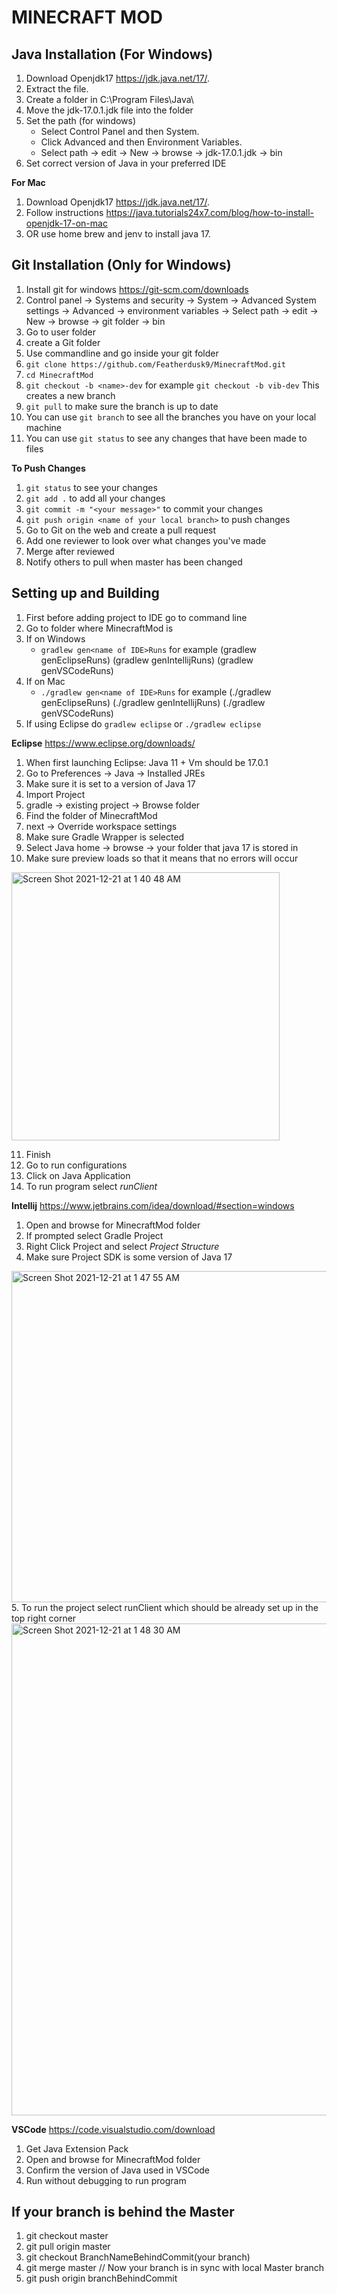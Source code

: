 MINECRAFT MOD
=============

Java Installation (For Windows)
-------------------------------

1. Download Openjdk17 https://jdk.java.net/17/. 
2. Extract the file. 
3. Create a folder in C:\Program Files\Java\ 
4. Move the jdk-17.0.1.jdk file into the folder
5. Set the path (for windows) 
   - Select Control Panel and then System.
   - Click Advanced and then Environment Variables.
   - Select path -> edit -> New -> browse -> jdk-17.0.1.jdk -> bin
6. Set correct version of Java in your preferred IDE

**For Mac**
1. Download Openjdk17 https://jdk.java.net/17/. 
2. Follow instructions https://java.tutorials24x7.com/blog/how-to-install-openjdk-17-on-mac
3. OR use home brew and jenv to install java 17. 


Git Installation (Only for Windows)
----------------

1. Install git for windows https://git-scm.com/downloads
2. Control panel -> Systems and security -> System -> Advanced System settings -> Advanced -> environment variables -> Select path -> edit -> New -> browse -> git folder -> bin
3. Go to user folder
4. create a Git folder 
5. Use commandline and go inside your git folder
6. `git clone https://github.com/Featherdusk9/MinecraftMod.git`
7. `cd MinecraftMod`
8. `git checkout -b <name>-dev` for example `git checkout -b vib-dev` This creates a new branch
9. `git pull` to make sure the branch is up to date
10. You can use `git branch` to see all the branches you have on your local machine
11. You can use `git status` to see any changes that have been made to files 

**To Push Changes**

1. `git status` to see your changes
2. `git add .` to add all your changes
3. `git commit -m "<your message>"` to commit your changes
4. `git push origin <name of your local branch>` to push changes
5. Go to Git on the web and create a pull request 
6. Add one reviewer to look over what changes you've made
7. Merge after reviewed 
8. Notify others to pull when master has been changed 

Setting up and Building 
-----------------------
1. First before adding project to IDE go to command line
2. Go to folder where MinecraftMod is
3. If on Windows
   - `gradlew gen<name of IDE>Runs` for example (gradlew genEclipseRuns) (gradlew genIntellijRuns) (gradlew genVSCodeRuns)
4. If on Mac
   - `./gradlew gen<name of IDE>Runs` for example (./gradlew genEclipseRuns) (./gradlew genIntellijRuns) (./gradlew genVSCodeRuns)
5. If using Eclipse do `gradlew eclipse` or `./gradlew eclipse`

**Eclipse**
https://www.eclipse.org/downloads/
1. When first launching Eclipse: Java 11 + Vm should be 17.0.1
2. Go to Preferences -> Java -> Installed JREs 
3. Make sure it is set to a version of Java 17 
4. Import Project
5. gradle -> existing project -> Browse folder
6. Find the folder of MinecraftMod
7. next -> Override workspace settings
8. Make sure Gradle Wrapper is selected 
9. Select Java home -> browse -> your folder that java 17 is stored in
10. Make sure preview loads so that it means that no errors will occur
<img width="429" alt="Screen Shot 2021-12-21 at 1 40 48 AM" src="https://user-images.githubusercontent.com/90982699/146883696-7ebba45c-b064-4244-a93b-5e23ad398f14.png">

11. Finish 
12. Go to run configurations 
13. Click on Java Application
14. To run program select _runClient_

**Intellij**
https://www.jetbrains.com/idea/download/#section=windows
1. Open and browse for MinecraftMod folder
2. If prompted select Gradle Project
3. Right Click Project and select _Project Structure_
4. Make sure Project SDK is some version of Java 17
<img width="530" alt="Screen Shot 2021-12-21 at 1 47 55 AM" src="https://user-images.githubusercontent.com/90982699/146884521-bf88b56f-2a2a-4898-a5f0-87af4917a5a7.png">
5. To run the project select runClient which should be already set up in the top right corner
<img width="787" alt="Screen Shot 2021-12-21 at 1 48 30 AM" src="https://user-images.githubusercontent.com/90982699/146884582-6c34165c-c0af-447a-a630-db7cfd680e33.png">

**VSCode**
https://code.visualstudio.com/download
1. Get Java Extension Pack 
2. Open and browse for MinecraftMod folder
3. Confirm the version of Java used in VSCode
4. Run without debugging to run program 


If your branch is behind the Master
-----------------------------------
1. git checkout master
2. git pull origin master
3. git checkout BranchNameBehindCommit(your branch)
4. git merge master // Now your branch is in sync with local Master branch
5. git push origin branchBehindCommit






